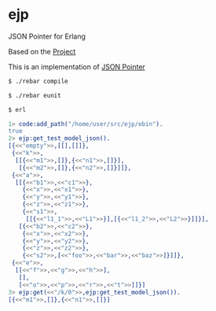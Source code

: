 # ejp
JSON Pointer for Erlang

Based on the [Project](https://github.com/janl/erl-jsonpointer)

This is an implementation of [JSON Pointer](https://tools.ietf.org/html/rfc6901)

```bash
$ ./rebar compile
```

```bash
$ ./rebar eunit
```

```bash
$ erl
```

```erlang
1> code:add_path("/home/user/src/ejp/ebin").
true
2> ejp:get_test_model_json().
[{<<"empty">>,[[],[]]},
 {<<"k">>,
  [[{<<"m1">>,[]},{<<"n1">>,[]}],
   [{<<"m2">>,[]},{<<"n2">>,[]}]]},
 {<<"a">>,
  [[{<<"b1">>,<<"c1">>},
    {<<"x">>,<<"x1">>},
    {<<"y">>,<<"y1">>},
    {<<"z">>,<<"z1">>},
    {<<"s1">>,
     [[{<<"l1_1">>,<<"L1">>}],[{<<"l1_2">>,<<"L2">>}]]}],
   [{<<"b2">>,<<"c2">>},
    {<<"x">>,<<"x2">>},
    {<<"y">>,<<"y2">>},
    {<<"z">>,<<"z2">>},
    {<<"s2">>,[<<"foo">>,<<"bar">>,<<"baz">>]}]]},
 {<<"e">>,
  [[<<"f">>,<<"g">>,<<"h">>],
   [],
   [<<"o">>,<<"p">>,<<"r">>,<<"t">>]]}] 
3> ejp:get(<<"/k/0">>,ejp:get_test_model_json()).
[{<<"m1">>,[]},{<<"n1">>,[]}]
```
